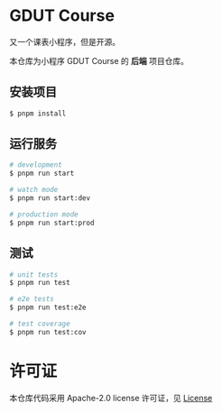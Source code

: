 # GDUT Course

又一个课表小程序，但是开源。

本仓库为小程序 GDUT Course 的 **后端** 项目仓库。

## 安装项目

```bash
$ pnpm install
```

## 运行服务

```bash
# development
$ pnpm run start

# watch mode
$ pnpm run start:dev

# production mode
$ pnpm run start:prod
```

## 测试

```bash
# unit tests
$ pnpm run test

# e2e tests
$ pnpm run test:e2e

# test coverage
$ pnpm run test:cov
```

# 许可证

本仓库代码采用 Apache-2.0 license 许可证，见 [License](https://github.com/StarHeartHunt/gdut-course-backend/blob/main/LICENSE)